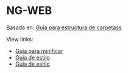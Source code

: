 NG-WEB
=====

Basada en:
[Guia para estructura de carpetass](https://scotch.io/tutorials/angularjs-best-practices-directory-structure)

View links:

* [Guia para minificar](https://scotch.io/tutorials/declaring-angularjs-modules-for-minification)
* [Guia de estilo](https://github.com/toddmotto/angularjs-styleguide)
* [Guia de estilo](https://github.com/johnpapa/angular-styleguide)